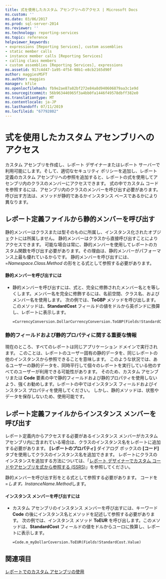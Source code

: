 ```yaml
---
title: 式を使用したカスタム アセンブリへのアクセス | Microsoft Docs
ms.custom: ''
ms.date: 03/06/2017
ms.prod: sql-server-2014
ms.reviewer: ''
ms.technology: reporting-services
ms.topic: reference
helpviewer_keywords:
- expressions [Reporting Services], custom assemblies
- static member calls
- instance member calls [Reporting Services]
- calling class members
- custom assemblies [Reporting Services], expressions
ms.assetid: 917c4d47-1a95-4f54-98b1-e8cb2165d90f
author: maggiesMSFT
ms.author: maggies
manager: kfile
ms.openlocfilehash: fb9e2ae87a82bf272e84a8d940606879aa3c1e9d
ms.sourcegitcommit: 56b963446965f3a4bb0fa1446f49578dbff382e0
ms.translationtype: MT
ms.contentlocale: ja-JP
ms.lasthandoff: 07/11/2019
ms.locfileid: "67792802"
---
```

# <a name="accessing-custom-assemblies-through-expressions"></a>式を使用したカスタム アセンブリへのアクセス
  カスタム アセンブリを作成し、レポート デザイナーまたはレポート サーバーで利用可能にします。そして、適切なセキュリティ ポリシーを追加し、レポート定義のカスタム アセンブリへの参照を追加すると、レポートの式を使用してアセンブリ内のクラスのメンバーにアクセスできます。 式の中でカスタム コードを参照するには、アセンブリ内のクラスのメンバーを呼び出す必要があります。 呼び出す方法は、メソッドが静的であるかインスタンス ベースであるかにより異なります。  
  
## <a name="calling-static-members-from-a-report-definition-file"></a>レポート定義ファイルから静的メンバーを呼び出す  
 静的メンバーはクラスまたは型そのものに所属し、インスタンス化されたオブジェクトには所属しません。 静的メンバーはクラスから直接呼び出すことによりアクセスできます。 可能な場合は常に、静的メンバーを使用してレポートのカスタム関数を呼び出す必要があります。その理由は、静的メンバーがパフォーマンス上最も優れているからです。 静的メンバーを呼び出すには、=*Namespace.Class.Method* の形をとる式として参照する必要があります。  
  
#### <a name="to-call-static-members"></a>静的メンバーを呼び出すには  
  
-   静的メンバーを呼び出すには、式と、完全に修飾されたメンバー名とを等しくします。メンバー名を完全に修飾するには、名前空間、クラス名、およびメンバー名を使用します。 次の例では、**ToGBP** メソッドを呼び出します。このメソッドは、**StandardCost** フィールドの値をドルから英ポンドに換算し、レポートに表示します。  
  
    ```  
    =CurrencyConversion.DollarCurrencyConversion.ToGBP(Fields!StandardCost.Value)  
    ```  
  
### <a name="important-information-regarding-static-fields-and-properties"></a>静的フィールドおよび静的プロパティに関する重要な情報  
 現在のところ、すべてのレポートは同じアプリケーション ドメインで実行されます。 このことは、レポートのユーザー固有の静的データを、同じレポートの他のインスタンスから参照できることを意味します。 このような状況では、あるユーザーの静的データを、同時平行して個々のレポートを実行している他のすべてのユーザーが利用できる可能性があります。 そのため、カスタム アセンブリまたは **Code** 要素の中で静的フィールドおよび静的プロパティを使用しないよう、強くお勧めします。レポートの中ではインスタンス フィールドおよびインスタンス プロパティを使用してください。 しかし、静的メソッドは、状態やデータを保存しないため、使用可能です。  
  
## <a name="calling-instance-members-from-a-report-definition-file"></a>レポート定義ファイルからインスタンス メンバーを呼び出す  
 レポート定義内からアクセスする必要があるインスタンス メンバーがカスタム アセンブリ内に含まれている場合は、クラスのインスタンス名をレポートに追加する必要があります。 **[レポートのプロパティ]** ダイアログ ボックスの **[コード]** タブを使用してクラスのインスタンス名を追加できます。 レポートにクラスのインスタンスを追加する方法については、「[レポート デザイナーでカスタム コードやアセンブリを式から参照する &#40;SSRS&#41;](../report-design/custom-code-and-assembly-references-in-expressions-in-report-designer-ssrs.md)」を参照してください。  
  
 静的メンバーを呼び出す形をとる式として参照する必要があります。 コードを =*します。InstanceName.Method*します。  
  
#### <a name="to-call-instance-members"></a>インスタンス メンバーを呼び出すには  
  
-   カスタム アセンブリのインスタンス メンバーを呼び出すには、キーワード **Code** の後にインスタンス名とメソッドを記述して参照する必要があります。 次の例では、インスタンス メソッド **ToEUR** を呼び出します。このメソッドは、**StandardCost** フィールドの値をドルからユーロに換算し、レポートに表示します。  
  
    ```  
    =Code.m_myDollarCoversion.ToEUR(Fields!StandardCost.Value)  
    ```  
  
## <a name="see-also"></a>関連項目  
 [レポートでのカスタム アセンブリの使用](using-custom-assemblies-with-reports.md)  
  
  
